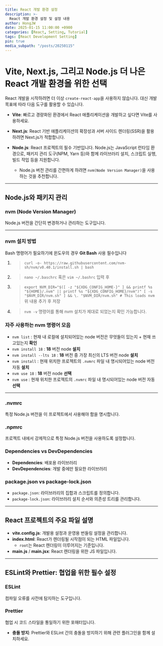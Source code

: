 ```yaml
---
title: React 개발 환경 설정
description: >-
  React 개발 환경 설정 및 설정 내용
author: HongJW
date: 2025-01-15 11:00:00 +0900
categories: [React, Setting, Tutorial]
tags: [React Development Setting]
pin: true
media_subpath: "/posts/20250115"
---
```


# Vite, Next.js, 그리고 Node.js 더 나은 React 개발 환경을 위한 선택

React 개발을 시작하려면 더 이상 `create-react-app`을 사용하지 않습니다. 대신 개발 목표에 따라 다음 도구를 활용할 수 있습니다.

- **Vite**: 빠르고 경량화된 환경에서 React 애플리케이션을 개발하고 싶다면 Vite를 사용하세요.
- **Next.js**: React 기반 애플리케이션의 확장성과 서버 사이드 렌더링(SSR)을 활용하려면 Next.js가 적합합니다.
- **Node.js**: React 프로젝트의 필수 기반입니다. Node.js는 JavaScript 런타임 환경으로, 패키지 관리 도구(NPM, Yarn 등)와 함께 라이브러리 설치, 스크립트 실행, 빌드 작업 등을 지원합니다.

  - Node.js 버전 관리를 간편하게 하려면 `nvm(Node Version Manager)`을 사용하는 것을 추천합니다.

---

## Node.js와 패키지 관리

### nvm (Node Version Manager)

Node.js 버전을 간단히 변경하거나 관리하는 도구입니다.

---

### nvm 설치 방법

Bash 명령어가 필요하기에 윈도우의 경우 **Git Bash** 사용 필수입니다

1. > `curl -o- https://raw.githubusercontent.com/nvm-sh/nvm/v0.40.1/install.sh | bash`

2. > `nano ~/.baschrc` 혹은 `vim ~/.bashrc` 입력 후

3. > `export NVM_DIR="$([ -z "${XDG_CONFIG_HOME-}" ] && printf %s "${HOME}/.nvm" || printf %s "${XDG_CONFIG_HOME}/nvm")"
[ -s "$NVM_DIR/nvm.sh" ] && \. "$NVM_DIR/nvm.sh" # This loads nvm` 위 내용 추가 후 저장

4. > `nvm -v` 명령어를 통해 nvm 설치가 제대로 되었는지 확인 가능합니다.

### 자주 사용하는 nvm 명령어 모음

- `nvm list` : 현재 내 로컬에 설치되어있는 node 버전은 무엇들이 있는지 + 현재 쓰고있는지 **확인**
- `nvm install 18` : **18** 버전 node **설치**
- `nvm install --lts 18` : **18** 버전 중 가장 최신의 LTS 버전 node **설치**
- `nvm install` : 현재 위치한 프로젝트의 `.nvmrc` 파일 내 명시되어있는 node 버전 자동 **설치**
- `nvm use 18` : **18** 버전 node **선택**
- `nvm use` : 현재 위치한 프로젝트의 `.nvmrc` 파일 내 명시되어있는 node 버전 자동 **선택**

---

### .nvmrc

특정 Node.js 버전을 이 프로젝트에서 사용해야 함을 명시합니다.

### .npmrc

프로젝트 내에서 강제적으로 특정 Node.js 버전을 사용하도록 설정합니다.

### Dependencies vs DevDependencies

- **Dependencies**: 배포용 라이브러리
- **DevDependencies**: 개발 중에만 필요한 라이브러리

### package.json vs package-lock.json

- `package.json`: 라이브러리의 집합과 스크립트를 정의합니다.
- `package-lock.json`: 라이브러리 설치 순서와 의존성 트리를 관리합니다.

---

## React 프로젝트의 주요 파일 설명

- **vite.config.js**: 개발용 설정과 운영용 번들링 설정을 관리합니다.
- **index.html**: React가 렌더링될 시작점이 되는 HTML 파일입니다.
  - `root`는 React 렌더링이 이루어지는 기준입니다.
- **main.js** / **main.jsx**: React 렌더링을 위한 JS 파일입니다.

---

## ESLint와 Prettier: 협업을 위한 필수 설정

### ESLint

컴파일 오류를 사전에 탐지하는 도구입니다.

### Prettier

협업 시 코드 스타일을 통일하기 위한 포매터입니다.

- **충돌 방지**: Prettier와 ESLint 간의 충돌을 방지하기 위해 관련 플러그인을 함께 설치하세요.
